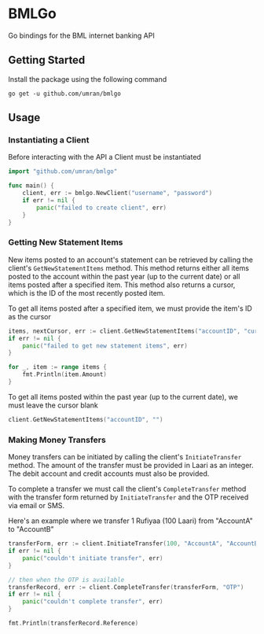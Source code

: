 # BMLGo
Go bindings for the BML internet banking API

## Getting Started
Install the package using the following command
```
go get -u github.com/umran/bmlgo
```

## Usage
### Instantiating a Client
Before interacting with the API a Client must be instantiated
```go
import "github.com/umran/bmlgo"

func main() {
    client, err := bmlgo.NewClient("username", "password")
    if err != nil {
        panic("failed to create client", err)
    }
}
```

### Getting New Statement Items
New items posted to an account's statement can be retrieved by calling the client's `GetNewStatementItems` method.
This method returns either all items posted to the account within the past year (up to the current date) or all items posted after a specified item. This method also returns a cursor, which is the ID of the most recently posted item.

To get all items posted after a specified item, we must provide the item's ID as the cursor
```go
items, nextCursor, err := client.GetNewStatementItems("accountID", "cursor")
if err != nil {
    panic("failed to get new statement items", err)
}

for _, item := range items {
    fmt.Println(item.Amount)
}
```

To get all items posted within the past year (up to the current date), we must leave the cursor blank
```go
client.GetNewStatementItems("accountID", "")
```

### Making Money Transfers
Money transfers can be initiated by calling the client's `InitiateTransfer` method. The amount of the transfer must be provided in Laari as an integer. The debit account and credit accounts must also be provided.

To complete a transfer we must call the client's `CompleteTransfer` method with the transfer form returned by `InitiateTransfer` and the OTP received via email or SMS.

Here's an example where we transfer 1 Rufiyaa (100 Laari) from "AccountA" to "AccountB"
```go
transferForm, err := client.InitiateTransfer(100, "AccountA", "AccountB")
if err != nil {
    panic("couldn't initiate transfer", err)
}

// then when the OTP is available
transferRecord, err := client.CompleteTransfer(transferForm, "OTP")
if err != nil {
    panic("couldn't complete transfer", err)
}

fmt.Println(transferRecord.Reference)
```
